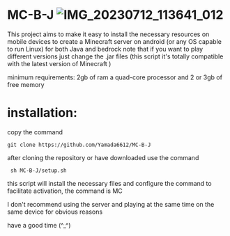 # MC-B-J ![IMG_20230712_113641_012](https://github.com/Yamada6612/MC-B-J/assets/96498811/45c05749-9874-4cac-9ea4-f9a3e7b35715)




This project aims to make it easy to install the necessary resources on mobile devices to create a Minecraft server on android (or any OS capable to run Linux) for both Java and bedrock note that if you want to play different versions just change the .jar files (this script it's totally compatible with the latest version of Minecraft )

minimum requirements: 2gb of ram a quad-core processor and 2 or 3gb of free memory 

# installation:
copy the command 
 ``` 
 git clone https://github.com/Yamada6612/MC-B-J  
 ```
 after cloning the repository or have downloaded use the command
 ```
  sh MC-B-J/setup.sh
 ```
this script will install the necessary files and configure the command to facilitate activation, the command is MC

I don't recommend using the server and playing at the same time on the same device for obvious reasons

 have a good time (^_^)
